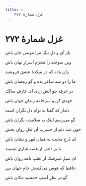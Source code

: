 ```yaml
---
title: >-
    غزل شمارهٔ ۲۷۲
---
```

# غزل شمارهٔ ۲۷۲

<div class="b" id="bn1"><div class="m1"><p>باز آی و دلِ تنگِ مرا مونس جان باش</p></div>
<div class="m2"><p>وین سوخته را مَحرَمِ اسرارِ نهان باش</p></div></div>
<div class="b" id="bn2"><div class="m1"><p>زان باده که در میکدهٔ عشق فروشند</p></div>
<div class="m2"><p>ما را دو سه ساغر بده و گو رمضان باش</p></div></div>
<div class="b" id="bn3"><div class="m1"><p>در خرقه چو آتش زدی ای عارفِ سالِک</p></div>
<div class="m2"><p>جهدی کن و سرحلقهٔ رندانِ جهان باش</p></div></div>
<div class="b" id="bn4"><div class="m1"><p>دلدار که گفتا به تواَم دل نگران است</p></div>
<div class="m2"><p>گو می‌رسم اینک به سلامت، نگران باش</p></div></div>
<div class="b" id="bn5"><div class="m1"><p>خون شد دلم از حسرتِ آن لعلِ روان بخش</p></div>
<div class="m2"><p>ای دُرجِ محبت به همان مُهر و نشان باش</p></div></div>
<div class="b" id="bn6"><div class="m1"><p>تا بر دلش از غصه غباری نَنِشیند</p></div>
<div class="m2"><p>ای سیلِ سرشک از عقبِ نامه روان باش</p></div></div>
<div class="b" id="bn7"><div class="m1"><p>حافظ که هوس می‌کندش جامِ جهان بین</p></div>
<div class="m2"><p>گو در نظرِ آصفِ جمشید مکان باش</p></div></div>